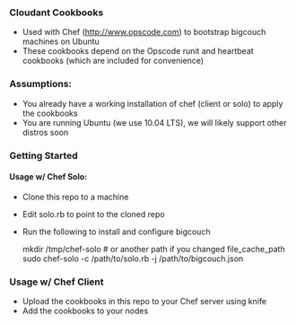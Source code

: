 ### Cloudant Cookbooks
  
  * Used with Chef (http://www.opscode.com) to bootstrap bigcouch machines on Ubuntu
  * These cookbooks depend on the Opscode runit and heartbeat cookbooks (which are included for convenience)

### Assumptions:
  
  * You already have a working installation of chef (client or solo) to apply the cookbooks
  * You are running Ubuntu (we use 10.04 LTS), we will likely support other distros soon

### Getting Started

#### Usage w/ Chef Solo:

  * Clone this repo to a machine
  * Edit solo.rb to point to the cloned repo
  * Run the following to install and configure bigcouch
    
    mkdir /tmp/chef-solo # or another path if you changed file_cache_path
    sudo chef-solo -c /path/to/solo.rb -j /path/to/bigcouch.json

### Usage w/ Chef Client

  * Upload the cookbooks in this repo to your Chef server using knife
  * Add the cookbooks to your nodes